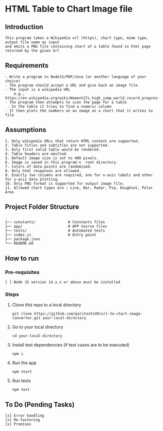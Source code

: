 # HTML Table to Chart Image file

## Introduction
    This program takes a Wikipedia url (https), chart type, mime type, output file name as input
    and emits a PNG file containing chart of a table found in html page returned by the given Url

## Requirements
    - Write a program in NodeJS/PHP/Java (or another language of your choice)
    - The program should accept a URL and give back an image file.
    - The input is a wikipedia URL
        e.g., https://en.wikipedia.org/wiki/Women%27s_high_jump_world_record_progression
    - The program then attempts to scan the page for a table
     - In the table it tries to find a numeric column
    - It then plots the numbers on an image as a chart that it writes to file

## Assumptions
    1. Only wikipedia URLs that return HTML content are supported.
    2. Table Titles and subtitles are not supported.
    3. Only first valid table would be rendered.
    4. Table headers are omitted.
    5. Default image size is set to 400 pixels.
    6. Image is saved in this program's  root directory.
    7. Colors of data points are randomized.
    8. Only html responses are allowed.
    9. Exactly two columns are required, one for x-axis labels and other for y-axis data plotting.
    10. Only PNG format is supported for output image file.
    11. Allowed chart types are : Line, Bar, Radar, Pie, Doughnut, Polar Area


## Project Folder Structure
    .
    ├── constants/               # Constants files
    ├── app/                     # APP Source files
    ├── tests/                   # Automated tests
    ├── index.js                 # Entry point
    ├── package.json
    └── README.md

## How to run

### Pre-requisites
    [ ] Node JS version 14.x.x or above must be installed

### Steps

1. Clone this repo to a local directory

    ```git clone https://github.com/paritosh149/url-to-chart-image-converter.git your-local-directory```

2. Go to your local directory

    ```cd your-local-directory```

3. Install test dependencies (if test cases are to be executed)

    ```npm i```

4. Run the app

    ```npm start```

5. Run tests

    ```npm test```

## To Do (Pending Tasks)
    [x] Error handling
    [x] Re-factoring
    [x] Promises

